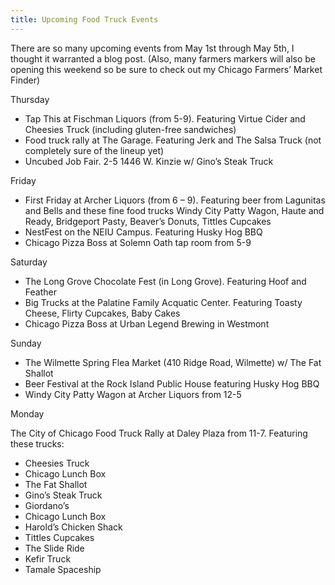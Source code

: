 ```yaml
---
title: Upcoming Food Truck Events
---
```


There are so many upcoming events from May 1st through May 5th, I thought it warranted a blog post. (Also, many farmers markers will also be opening this weekend so be sure to check out my Chicago Farmers’ Market Finder)

Thursday

* Tap This at Fischman Liquors (from 5-9). Featuring Virtue Cider and Cheesies Truck (including gluten-free sandwiches)
* Food truck rally at The Garage. Featuring Jerk and The Salsa Truck (not completely sure of the lineup yet)
* Uncubed Job Fair. 2-5 1446 W. Kinzie w/ Gino’s Steak Truck

Friday

* First Friday at Archer Liquors (from 6 – 9). Featuring beer from Lagunitas and Bells and these fine food trucks Windy City Patty Wagon, Haute and Ready, Bridgeport Pasty, Beaver’s Donuts, Tittles Cupcakes
* NestFest on the NEIU Campus. Featuring Husky Hog BBQ
* Chicago Pizza Boss at Solemn Oath tap room from 5-9

Saturday

* The Long Grove Chocolate Fest (in Long Grove). Featuring Hoof and Feather
* Big Trucks at the Palatine Family Acquatic Center. Featuring Toasty Cheese, Flirty Cupcakes, Baby Cakes
* Chicago Pizza Boss at Urban Legend Brewing in Westmont

Sunday

* The Wilmette Spring Flea Market (410 Ridge Road, Wilmette) w/ The Fat Shallot
* Beer Festival at the Rock Island Public House featuring Husky Hog BBQ
* Windy City Patty Wagon at Archer Liquors from 12-5

Monday

The City of Chicago Food Truck Rally at Daley Plaza from 11-7. Featuring these trucks:

* Cheesies Truck
* Chicago Lunch Box
* The Fat Shallot
* Gino’s Steak Truck
* Giordano’s
* Chicago Lunch Box
* Harold’s Chicken Shack
* Tittles Cupcakes
* The Slide Ride
* Kefir Truck
* Tamale Spaceship